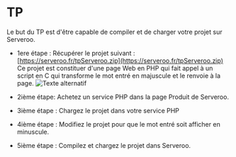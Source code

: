 # TP

Le but du TP est d'être capable de compiler et de charger votre projet sur Serveroo.

- 1ere étape :
Récupérer le projet suivant : [https://serveroo.fr/tpServeroo.zip](https://serveroo.fr/tpServeroo.zip)
Ce projet est constituer d'une page Web en PHP qui fait appel à un script en C qui transforme le mot entré en majuscule et le renvoie à la page.
![Texte alternatif](php.png)

- 2ième étape:
Achetez un service PHP dans la page Produit de Serveroo.

- 3ième étape : 
Chargez le projet dans votre service PHP

- 4ième étape : 
Modifiez le projet pour que le mot entré soit afficher en minuscule.

- 5ième étape : 
Compilez et chargez le projet dans Serveroo.

